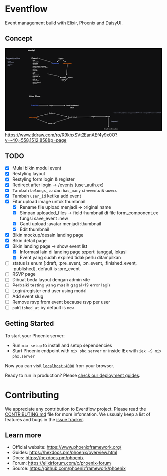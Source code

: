 # Eventflow

Event management build with Elixir, Phoenix and DaisyUI.

## Concept

![schema](./schema.png)
https://www.tldraw.com/ro/R9khxSVt2EanAEf4y9x0O?v=-40,-558,1512,858&p=page

## TODO

- [x] Mulai bikin modul event
- [x] Restyling layout
- [x] Restyling form login & register
- [x] Redirect after login -> /events (user_auth.ex)
- [x] Tambah `belongs_to` dan `has_many` di events & users
- [x] Tambah `user_id` ketika add event
- [x] Fitur upload image untuk thumbnail
  - [x] Rename file upload menjadi -> original name
  - [x] Simpan uploaded_files -> field thumbnail di file form_component.ex fungsi save_event :new
  - [x] Ganti upload :avatar menjadi :thumbnail
  - [x] Edit thumbnail
- [x] Bikin mockup/desain landing page
- [x] Bikin detail page
- [x] Bikin landing page -> show event list
  - [x] Informasi lain di landing page seperti tanggal, lokasi
  - [x] Event yang sudah expired tidak perlu ditampilkan
- [ ] status is enum [:draft, :pre_event, :on_event, :finished_event, :published], default is :pre_event
- [ ] RSVP page
- [ ] Dibuat beda layout dengan admin site
- [ ] Perbaiki testing yang masih gagal (13 error lagi)
- [ ] Login/register end user using modal
- [ ] Add event slug
- [ ] Remove rsvp from event because rsvp per user
- [ ] `published_at` by default is `now`

## Getting Started

To start your Phoenix server:

- Run `mix setup` to install and setup dependencies
- Start Phoenix endpoint with `mix phx.server` or inside IEx with `iex -S mix phx.server`

Now you can visit [`localhost:4000`](http://localhost:4000) from your browser.

Ready to run in production? Please [check our deployment guides](https://hexdocs.pm/phoenix/deployment.html).

# Contributing

We appreciate any contribution to Eventflow project. Please read the [CONTRIBUTING.md](CONTRIBUTING.md) file for more information. We ussualy keep a list of features and bugs in the [issue tracker](https://github.com/rizafahmi/eventflow/issues/).

## Learn more

- Official website: https://www.phoenixframework.org/
- Guides: https://hexdocs.pm/phoenix/overview.html
- Docs: https://hexdocs.pm/phoenix
- Forum: https://elixirforum.com/c/phoenix-forum
- Source: https://github.com/phoenixframework/phoenix
